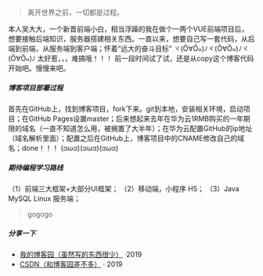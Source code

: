 > 离开世界之前，一切都是过程。

本人吴大大，一个新晋前端小白，相当浮躁的我在做个一两个VUE前端项目后，想要接触后端知识，服务器搭建相关东西。一直以来，想要自己写一套代码，从后端到前端，从服务端到客户端；怀着“远大的奋斗目标” ヾ(Ő∀Ő๑)ﾉヾ(Ő∀Ő๑)ﾉヾ(Ő∀Ő๑)ﾉ  太好惹，，，难搞哦！！！
前一段时间试了试，还是从copy这个博客代码开始吧。慢慢来吧。

##### 博客项目部署过程

首先在GitHub上，找到博客项目，fork下来。git到本地，安装相关环境，启动项目；在GitHub Pages设置master；后来想起来去年在华为云1RMB购买的一年期限的域名（一直不知道怎么用，被搁置了大半年）；在华为云配置GitHub的ip地址（域名解析里面）；配置之后在GitHub上，博客项目中的CNAME修改自己的域名；done！！！  (ಡωಡ)(ಡωಡ)(ಡωಡ)

##### 期待编程学习路线

（1）前端三大框架+大部分UI框架；
（2）移动端，小程序 H5；
（3）Java MySQL Linux 服务端；

>  gogogo


##### 分享一下

- [我的博客园（虽然写的东西很少）][1] ·2019
- [CSDN（和博客园差不多）][2] · 2019

[1]: https://www.cnblogs.com/Front-endGraph/
[2]: https://me.csdn.net/weixin_44086934
